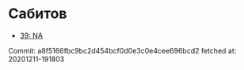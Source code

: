 # Сабитов
- [39: NA](39.md)

Commit: a8f5166fbc9bc2d454bcf0d0e3c0e4cee696bcd2
 fetched at: 20201211-191803
